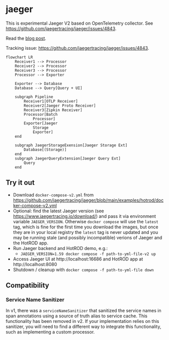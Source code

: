 # jaeger

This is experimental Jaeger V2 based on OpenTelemetry collector.
See https://github.com/jaegertracing/jaeger/issues/4843.

Read the [blog post](https://medium.com/jaegertracing/towards-jaeger-v2-moar-opentelemetry-2f8239bee48e).

Tracking issue: https://github.com/jaegertracing/jaeger/issues/4843.

```mermaid
flowchart LR
    Receiver1 --> Processor
    Receiver2 --> Processor
    Receiver3 --> Processor
    Processor --> Exporter

    Exporter --> Database
    Database --> Query[Query + UI]

    subgraph Pipeline
        Receiver1[OTLP Receiver]
        Receiver2[Jaeger Proto Receiver]
        Receiver3[Zipkin Receiver]
        Processor[Batch
            Processor]
        Exporter[Jaeger
            Storage
            Exporter]
    end

    subgraph JaegerStorageExension[Jaeger Storage Ext]
        Database[(Storage)]
    end
    subgraph JaegerQueryExtension[Jaeger Query Ext]
        Query
    end
```

## Try it out

* Download `docker-compose-v2.yml` from https://github.com/jaegertracing/jaeger/blob/main/examples/hotrod/docker-compose-v2.yml
* Optional: find the latest Jaeger version (see https://www.jaegertracing.io/download/) and pass it via environment variable `JAEGER_VERSION`. Otherwise `docker compose` will use the `latest` tag, which is fine for the first time you download the images, but once they are in your local registry the `latest` tag is never updated and you may be running stale (and possibly incompatible) verions of Jaeger and the HotROD app.
* Run Jaeger backend and HotROD demo, e.g.:
  * `JAEGER_VERSION=1.59 docker compose -f path-to-yml-file-v2 up`
* Access Jaeger UI at http://localhost:16686 and HotROD app at http://localhost:8080
* Shutdown / cleanup with `docker compose -f path-to-yml-file down`

## Compatibility

### Service Name Sanitizer

In v1, there was a `serviceNameSanitizer` that sanitized the service names in span annotations using a source of truth alias to service cache. This functionality has been removed in v2. If your implementation relies on this sanitizer, you will need to find a different way to integrate this functionality, such as implementing a custom processor.
